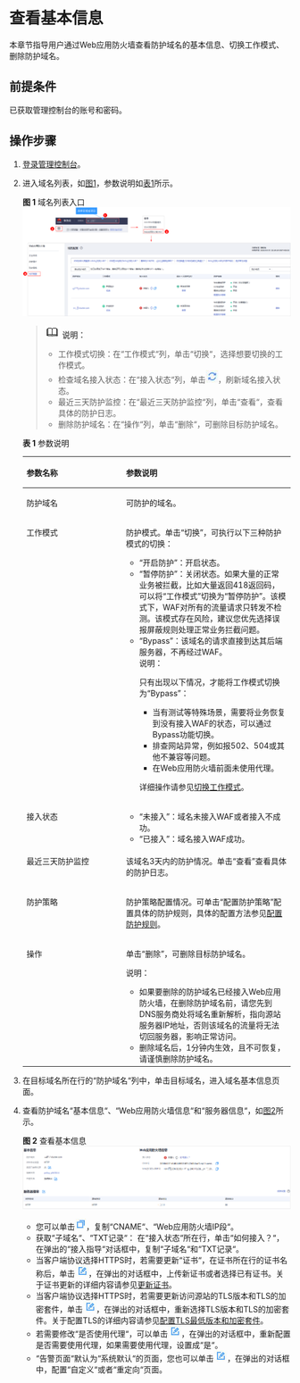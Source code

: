 # 查看基本信息<a name="waf_01_0020"></a>

本章节指导用户通过Web应用防火墙查看防护域名的基本信息、切换工作模式、删除防护域名。

## 前提条件<a name="section558884313202"></a>

已获取管理控制台的账号和密码。

## 操作步骤<a name="section47859253215"></a>

1.  [登录管理控制台](https://console.huaweicloud.com/?locale=zh-cn)。
2.  进入域名列表，如[图1](#fig16503155285814)，参数说明如[表1](#table125091352115811)所示。

    **图 1**  域名列表入口<a name="fig16503155285814"></a>  
    ![](figures/域名列表入口.png "域名列表入口")

    >![](public_sys-resources/icon-note.gif) **说明：**   
    >-   工作模式切换：在“工作模式“列，单击“切换“，选择想要切换的工作模式。  
    >-   检查域名接入状态：在“接入状态“列，单击![](figures/icon-refresh.jpg)，刷新域名接入状态。  
    >-   最近三天防护监控：在“最近三天防护监控“列，单击“查看“，查看具体的防护日志。  
    >-   删除防护域名：在“操作“列，单击“删除“，可删除目标防护域名。  

    **表 1**  参数说明

    <a name="table125091352115811"></a>
    <table><thead align="left"><tr id="row4505152195819"><th class="cellrowborder" valign="top" width="37.11%" id="mcps1.2.3.1.1"><p id="p350545218587"><a name="p350545218587"></a><a name="p350545218587"></a>参数名称</p>
    </th>
    <th class="cellrowborder" valign="top" width="62.89%" id="mcps1.2.3.1.2"><p id="p10505352195814"><a name="p10505352195814"></a><a name="p10505352195814"></a>参数说明</p>
    </th>
    </tr>
    </thead>
    <tbody><tr id="row12505155265817"><td class="cellrowborder" valign="top" width="37.11%" headers="mcps1.2.3.1.1 "><p id="p195051352175816"><a name="p195051352175816"></a><a name="p195051352175816"></a>防护域名</p>
    </td>
    <td class="cellrowborder" valign="top" width="62.89%" headers="mcps1.2.3.1.2 "><p id="p5505105219587"><a name="p5505105219587"></a><a name="p5505105219587"></a>可防护的域名。</p>
    </td>
    </tr>
    <tr id="row10507205205815"><td class="cellrowborder" valign="top" width="37.11%" headers="mcps1.2.3.1.1 "><p id="p7505852195810"><a name="p7505852195810"></a><a name="p7505852195810"></a>工作模式</p>
    </td>
    <td class="cellrowborder" valign="top" width="62.89%" headers="mcps1.2.3.1.2 "><p id="p150595215814"><a name="p150595215814"></a><a name="p150595215814"></a>防护模式。单击<span class="uicontrol" id="uicontrol3505115225810"><a name="uicontrol3505115225810"></a><a name="uicontrol3505115225810"></a>“切换”</span>，可执行以下三种防护模式的切换：</p>
    <a name="ul19507135216586"></a><a name="ul19507135216586"></a><ul id="ul19507135216586"><li><span class="parmvalue" id="parmvalue1350520527582"><a name="parmvalue1350520527582"></a><a name="parmvalue1350520527582"></a>“开启防护”</span>：开启状态。</li><li><span class="parmvalue" id="parmvalue1750505213582"><a name="parmvalue1750505213582"></a><a name="parmvalue1750505213582"></a>“暂停防护”</span>：关闭状态。如果大量的正常业务被拦截，比如大量返回418返回码，可以将<span class="parmname" id="parmname1850555235814"><a name="parmname1850555235814"></a><a name="parmname1850555235814"></a>“工作模式”</span>切换为<span class="parmvalue" id="parmvalue15061552145814"><a name="parmvalue15061552145814"></a><a name="parmvalue15061552145814"></a>“暂停防护”</span>。该模式下，WAF对所有的流量请求只转发不检测。该模式存在风险，建议您优先选择误报屏蔽规则处理正常业务拦截问题。</li><li><span class="parmvalue" id="parmvalue195061252185812"><a name="parmvalue195061252185812"></a><a name="parmvalue195061252185812"></a>“Bypass”</span>：该域名的请求直接到达其后端服务器，不再经过WAF。<div class="note" id="note135061552135816"><a name="note135061552135816"></a><a name="note135061552135816"></a><span class="notetitle"> 说明： </span><div class="notebody"><p id="p14506152115811"><a name="p14506152115811"></a><a name="p14506152115811"></a>只有出现以下情况，才能将工作模式切换为<span class="parmvalue" id="parmvalue1050614524582"><a name="parmvalue1050614524582"></a><a name="parmvalue1050614524582"></a>“Bypass”</span>：</p>
    <a name="ul205061552165818"></a><a name="ul205061552165818"></a><ul id="ul205061552165818"><li>当有测试等特殊场景，需要将业务恢复到没有接入WAF的状态，可以通过Bypass功能切换。</li><li>排查网站异常，例如报502、504或其他不兼容等问题。</li><li>在Web应用防火墙前面未使用代理。</li></ul>
    </div></div>
    <p id="p105061252125811"><a name="p105061252125811"></a><a name="p105061252125811"></a>详细操作请参见<a href="切换工作模式.md">切换工作模式</a>。</p>
    </li></ul>
    </td>
    </tr>
    <tr id="row19507135285819"><td class="cellrowborder" valign="top" width="37.11%" headers="mcps1.2.3.1.1 "><p id="p1350711523585"><a name="p1350711523585"></a><a name="p1350711523585"></a>接入状态</p>
    </td>
    <td class="cellrowborder" valign="top" width="62.89%" headers="mcps1.2.3.1.2 "><a name="ul15507195213587"></a><a name="ul15507195213587"></a><ul id="ul15507195213587"><li><span class="parmvalue" id="parmvalue135078529586"><a name="parmvalue135078529586"></a><a name="parmvalue135078529586"></a>“未接入”</span>：域名未接入WAF或者接入不成功。</li><li><span class="parmvalue" id="parmvalue1150775235814"><a name="parmvalue1150775235814"></a><a name="parmvalue1150775235814"></a>“已接入”</span>：域名接入WAF成功。</li></ul>
    </td>
    </tr>
    <tr id="row1550795285820"><td class="cellrowborder" valign="top" width="37.11%" headers="mcps1.2.3.1.1 "><p id="p1450720522585"><a name="p1450720522585"></a><a name="p1450720522585"></a>最近三天防护监控</p>
    </td>
    <td class="cellrowborder" valign="top" width="62.89%" headers="mcps1.2.3.1.2 "><p id="p250745215585"><a name="p250745215585"></a><a name="p250745215585"></a>该域名3天内的防护情况。单击<span class="menucascade" id="menucascade20507252175813"><a name="menucascade20507252175813"></a><a name="menucascade20507252175813"></a>“<span class="uicontrol" id="uicontrol1350716524583"><a name="uicontrol1350716524583"></a><a name="uicontrol1350716524583"></a>查看</span>”</span>查看具体的防护日志。</p>
    </td>
    </tr>
    <tr id="row6508105275816"><td class="cellrowborder" valign="top" width="37.11%" headers="mcps1.2.3.1.1 "><p id="p1850725275810"><a name="p1850725275810"></a><a name="p1850725275810"></a>防护策略</p>
    </td>
    <td class="cellrowborder" valign="top" width="62.89%" headers="mcps1.2.3.1.2 "><p id="p350865219581"><a name="p350865219581"></a><a name="p350865219581"></a>防护策略配置情况。可单击<span class="uicontrol" id="uicontrol7508175216580"><a name="uicontrol7508175216580"></a><a name="uicontrol7508175216580"></a>“配置防护策略”</span>配置具体的防护规则，具体的配置方法参见<a href="配置防护规则.md">配置防护规则</a>。</p>
    </td>
    </tr>
    <tr id="row8509155210589"><td class="cellrowborder" valign="top" width="37.11%" headers="mcps1.2.3.1.1 "><p id="p19508552125819"><a name="p19508552125819"></a><a name="p19508552125819"></a>操作</p>
    </td>
    <td class="cellrowborder" valign="top" width="62.89%" headers="mcps1.2.3.1.2 "><p id="p125085520587"><a name="p125085520587"></a><a name="p125085520587"></a>单击<span class="uicontrol" id="uicontrol15508145275811"><a name="uicontrol15508145275811"></a><a name="uicontrol15508145275811"></a>“删除”</span>，可删除目标防护域名。</p>
    <div class="note" id="note1850917523585"><a name="note1850917523585"></a><a name="note1850917523585"></a><span class="notetitle"> 说明： </span><div class="notebody"><a name="ul19509165217589"></a><a name="ul19509165217589"></a><ul id="ul19509165217589"><li>如果要删除的防护域名已经接入Web应用防火墙，在删除防护域名前，请您先到DNS服务商处将域名重新解析，指向源站服务器IP地址，否则该域名的流量将无法切回服务器，影响正常访问。</li><li>删除域名后，1分钟内生效，且不可恢复，请谨慎删除防护域名。</li></ul>
    </div></div>
    </td>
    </tr>
    </tbody>
    </table>

3.  在目标域名所在行的“防护域名“列中，单击目标域名，进入域名基本信息页面。
4.  查看防护域名“基本信息“、“Web应用防火墙信息“和“服务器信息“，如[图2](#fig1068529619241)所示。

    **图 2**  查看基本信息<a name="fig1068529619241"></a>  
    ![](figures/查看基本信息.png "查看基本信息")

    -   您可以单击![](figures/icon-copy.jpg)，复制“CNAME“、“Web应用防火墙IP段“。
    -   获取“子域名“、“TXT记录“： 在“接入状态“所在行，单击“如何接入？“，在弹出的“接入指导“对话框中，复制“子域名“和“TXT记录“。
    -   当客户端协议选择HTTPS时，若需要更新“证书“，在证书所在行的证书名称后，单击![](figures/icon-edit.jpg)，在弹出的对话框中，上传新证书或者选择已有证书。关于证书更新的详细内容请参见[更新证书](更新证书.md)。
    -   当客户端协议选择HTTPS时，若需要更新访问源站的TLS版本和TLS的加密套件，单击![](figures/icon-edit.jpg)，在弹出的对话框中，重新选择TLS版本和TLS的加密套件。关于配置TLS的详细内容请参见[配置TLS最低版本和加密套件](配置TLS最低版本和加密套件.md)。
    -   若需要修改“是否使用代理“，可以单击![](figures/icon-edit.jpg)，在弹出的对话框中，重新配置是否需要使用代理，如果需要使用代理，设置成“是“。
    -   “告警页面“默认为“系统默认“的页面，您也可以单击![](figures/icon-edit.jpg)，在弹出的对话框中，配置“自定义“或者“重定向“页面。


